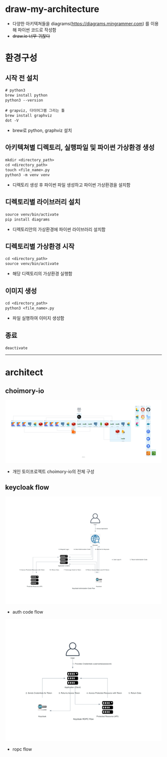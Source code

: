 # draw-my-architecture

- 다양한 아키텍쳐들을 diagrams(https://diagrams.mingrammer.com) 를 이용해 파이썬 코드로 작성함 
- ~~draw.io 너무 귀찮다~~

# 환경구성

## 시작 전 설치

```shell
# python3
brew install python
python3 --version

# grapviz, 다이어그램 그리는 툴
brew install graphviz
dot -V
```

- brew로 python, graphviz 설치

## 아키텍쳐별 디렉토리, 실행파일 및 파이썬 가상환경 생성

```shell
mkdir <directory_path>
cd <directory_path>
touch <file_name>.py
python3 -m venv venv
```

- 디렉토리 생성 후 파이썬 파일 생성하고 파이썬 가상환경을 설치함

## 디렉토리별 라이브러리 설치

```shell
source venv/bin/activate
pip install diagrams
```

- 디렉토리안의 가상환경에 파이썬 라이브러리 설치함

## 디렉토리별 가상환경 시작

```shell
cd <directory_path>
source venv/bin/activate
```

- 해당 디렉토리의 가상환경 실행함

## 이미지 생성

```shell
cd <directory_path>
python3 <file_name>.py
```

- 파일 실행하여 이미지 생성함

## 종료

`deactivate`

---

# architect

## choimory-io

![choimory-io](./choimory-io/choimory-io.png)

- 개인 토이프로젝트 choimory-io의 전체 구성

## keycloak flow

![auth-code-flow](./keycloak-flow/keycloak_authorization_code_flow.png)

- auth code flow

![ropc-flow](./keycloak-flow/keycloak_ropc_flow.png)

- ropc flow